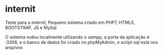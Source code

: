 # internit
Teste para a internit, Pequeno sistema criado em PHP7, HTML5, BOOTSTRAP, JS e MySql

O sistema rodou localmente utilizando o xampp, a porta da aplicação é :3306, e o banco de dados foi criado no phpMyAdmin, o script sql está nos arquivos
